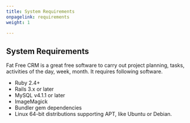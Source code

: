 ```yaml
---
title: System Requirements
onpagelink: requirements
weight: 1

---
```


System Requirements
-------------------

Fat Free CRM is a great free software to carry out project planning, tasks, activities of the day, week, month. It requires following software.

- Ruby 2.4+
- Rails 3.x or later
- MySQL v4.1.1 or later
- ImageMagick
- Bundler gem dependencies
- Linux 64-bit distributions supporting APT, like Ubuntu or Debian.
 